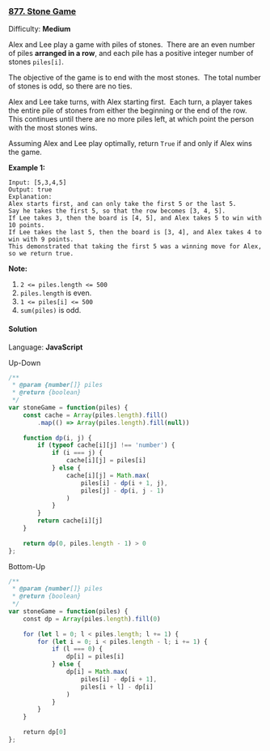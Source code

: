 ### [877\. Stone Game](https://leetcode.com/problems/stone-game/)

Difficulty: **Medium**


Alex and Lee play a game with piles of stones.  There are an even number of piles **arranged in a row**, and each pile has a positive integer number of stones `piles[i]`.

The objective of the game is to end with the most stones.  The total number of stones is odd, so there are no ties.

Alex and Lee take turns, with Alex starting first.  Each turn, a player takes the entire pile of stones from either the beginning or the end of the row.  This continues until there are no more piles left, at which point the person with the most stones wins.

Assuming Alex and Lee play optimally, return `True` if and only if Alex wins the game.

**Example 1:**

```
Input: [5,3,4,5]
Output: true
Explanation: 
Alex starts first, and can only take the first 5 or the last 5.
Say he takes the first 5, so that the row becomes [3, 4, 5].
If Lee takes 3, then the board is [4, 5], and Alex takes 5 to win with 10 points.
If Lee takes the last 5, then the board is [3, 4], and Alex takes 4 to win with 9 points.
This demonstrated that taking the first 5 was a winning move for Alex, so we return true.
```

**Note:**

1.  `2 <= piles.length <= 500`
2.  `piles.length` is even.
3.  `1 <= piles[i] <= 500`
4.  `sum(piles)` is odd.


#### Solution

Language: **JavaScript**

Up-Down
```javascript
/**
 * @param {number[]} piles
 * @return {boolean}
 */
var stoneGame = function(piles) {
    const cache = Array(piles.length).fill()
        .map(() => Array(piles.length).fill(null))
    
    function dp(i, j) {
        if (typeof cache[i][j] !== 'number') {
            if (i === j) {
                cache[i][j] = piles[i]
            } else {
                cache[i][j] = Math.max(
                    piles[i] - dp(i + 1, j),
                    piles[j] - dp(i, j - 1)
                )
            }
        }
        return cache[i][j]
    }
    
    return dp(0, piles.length - 1) > 0
};
```

Bottom-Up
```javascript
/**
 * @param {number[]} piles
 * @return {boolean}
 */
var stoneGame = function(piles) {
    const dp = Array(piles.length).fill(0)
    
    for (let l = 0; l < piles.length; l += 1) {
        for (let i = 0; i < piles.length - l; i += 1) {
            if (l === 0) {
                dp[i] = piles[i]
            } else {
                dp[i] = Math.max(
                    piles[i] - dp[i + 1],
                    piles[i + l] - dp[i]
                )
            }
        }
    }
    
    return dp[0]
};
```